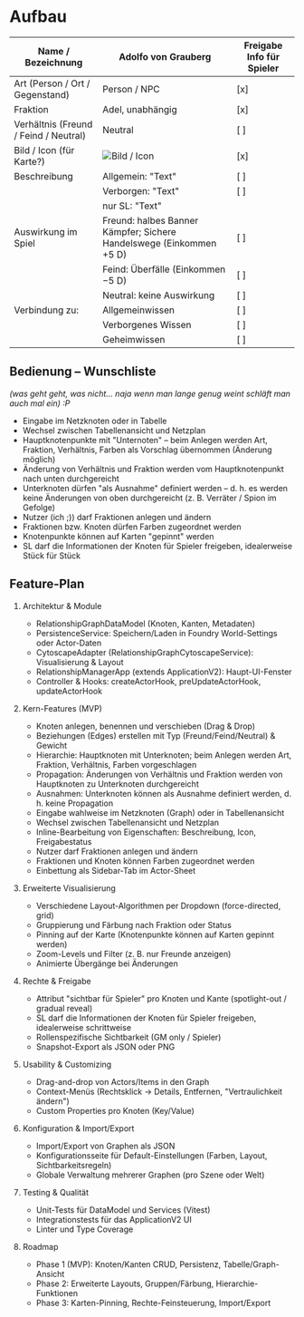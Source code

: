 # Aufbau

| Name / Bezeichnung                    | Adolfo von Grauberg                                              | Freigabe Info für Spieler |
|---------------------------------------|------------------------------------------------------------------|---------------------------|
| Art (Person / Ort / Gegenstand)       | Person / NPC                                                     | [x]                       |
| Fraktion                              | Adel, unabhängig                                                 | [x]                       |
| Verhältnis (Freund / Feind / Neutral) | Neutral                                                          | [ ]                       |
| Bild / Icon (für Karte?)              | ![Bild / Icon](path/to/icon.jpg)                                 | [x]                       |
| Beschreibung                          | Allgemein: "Text"                                               | [ ]                       |
|                                       | Verborgen: "Text"                                               | [ ]                       |
|                                       | nur SL: "Text"                                                  |                           |
| Auswirkung im Spiel                   | Freund: halbes Banner Kämpfer; Sichere Handelswege (Einkommen +5 D) | [ ]                    |
|                                       | Feind: Überfälle (Einkommen −5 D)                                 | [ ]                       |
|                                       | Neutral: keine Auswirkung                                        | [ ]                       |
| Verbindung zu:                        | Allgemeinwissen                                                  | [ ]                       |
|                                       | Verborgenes Wissen                                               | [ ]                       |
|                                       | Geheimwissen                                                     | [ ]                       |

## Bedienung – Wunschliste

*(was geht geht, was nicht... naja wenn man lange genug weint schläft man auch mal ein) :P*

- Eingabe im Netzknoten oder in Tabelle
- Wechsel zwischen Tabellenansicht und Netzplan
- Hauptknotenpunkte mit "Unternoten" – beim Anlegen werden Art, Fraktion, Verhältnis, Farben als Vorschlag übernommen (Änderung möglich)
- Änderung von Verhältnis und Fraktion werden vom Hauptknotenpunkt nach unten durchgereicht
- Unterknoten dürfen "als Ausnahme" definiert werden – d. h. es werden keine Änderungen von oben durchgereicht (z. B. Verräter / Spion im Gefolge)
- Nutzer (ich ;)) darf Fraktionen anlegen und ändern
- Fraktionen bzw. Knoten dürfen Farben zugeordnet werden
- Knotenpunkte können auf Karten "gepinnt" werden
- SL darf die Informationen der Knoten für Spieler freigeben, idealerweise Stück für Stück

## Feature-Plan

1. Architektur & Module
   - RelationshipGraphDataModel (Knoten, Kanten, Metadaten)
   - PersistenceService: Speichern/Laden in Foundry World-Settings oder Actor-Daten
   - CytoscapeAdapter (RelationshipGraphCytoscapeService): Visualisierung & Layout
   - RelationshipManagerApp (extends ApplicationV2): Haupt-UI-Fenster
   - Controller & Hooks: createActorHook, preUpdateActorHook, updateActorHook

2. Kern-Features (MVP)
   - Knoten anlegen, benennen und verschieben (Drag & Drop)
   - Beziehungen (Edges) erstellen mit Typ (Freund/Feind/Neutral) & Gewicht
   - Hierarchie: Hauptknoten mit Unterknoten; beim Anlegen werden Art, Fraktion, Verhältnis, Farben vorgeschlagen
   - Propagation: Änderungen von Verhältnis und Fraktion werden von Hauptknoten zu Unterknoten durchgereicht
   - Ausnahmen: Unterknoten können als Ausnahme definiert werden, d. h. keine Propagation
   - Eingabe wahlweise im Netzknoten (Graph) oder in Tabellenansicht
   - Wechsel zwischen Tabellenansicht und Netzplan
   - Inline-Bearbeitung von Eigenschaften: Beschreibung, Icon, Freigabestatus
   - Nutzer darf Fraktionen anlegen und ändern
   - Fraktionen und Knoten können Farben zugeordnet werden
   - Einbettung als Sidebar-Tab im Actor-Sheet

3. Erweiterte Visualisierung
   - Verschiedene Layout-Algorithmen per Dropdown (force-directed, grid)
   - Gruppierung und Färbung nach Fraktion oder Status
   - Pinning auf der Karte (Knotenpunkte können auf Karten gepinnt werden)
   - Zoom-Levels und Filter (z. B. nur Freunde anzeigen)
   - Animierte Übergänge bei Änderungen

4. Rechte & Freigabe
   - Attribut "sichtbar für Spieler" pro Knoten und Kante (spotlight-out / gradual reveal)
   - SL darf die Informationen der Knoten für Spieler freigeben, idealerweise schrittweise
   - Rollenspezifische Sichtbarkeit (GM only / Spieler)
   - Snapshot-Export als JSON oder PNG

5. Usability & Customizing
   - Drag-and-drop von Actors/Items in den Graph
   - Context-Menüs (Rechtsklick → Details, Entfernen, "Vertraulichkeit ändern")
   - Custom Properties pro Knoten (Key/Value)

6. Konfiguration & Import/Export
   - Import/Export von Graphen als JSON
   - Konfigurationsseite für Default-Einstellungen (Farben, Layout, Sichtbarkeitsregeln)
   - Globale Verwaltung mehrerer Graphen (pro Szene oder Welt)

7. Testing & Qualität
   - Unit-Tests für DataModel und Services (Vitest)
   - Integrationstests für das ApplicationV2 UI
   - Linter und Type Coverage

8. Roadmap
   - Phase 1 (MVP): Knoten/Kanten CRUD, Persistenz, Tabelle/Graph-Ansicht
   - Phase 2: Erweiterte Layouts, Gruppen/Färbung, Hierarchie-Funktionen
   - Phase 3: Karten-Pinning, Rechte-Feinsteuerung, Import/Export
